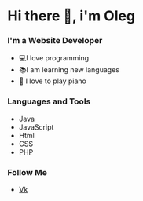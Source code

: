<h1 allign-"center">Hi there 👋, i'm Oleg</h1>

### I'm a Website Developer
- 💻I love programming
- 📚I am learning new languages
- 🎹 I love to play piano

### Languages and Tools
- Java
- JavaScript
- Html
- CSS
- PHP

### Follow Me
- [Vk](https://vk.com/kharebov93)


